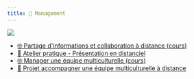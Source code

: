 ```yaml
---
title: 💬 Management
---
```


![](@assets/undraw/undraw_founding-team_8uhm.svg)

- [🤓 Partage d'informations et collaboration à distance (cours)](/cours/management/distanciel/cours-presentation-distance-outils-collab)
- [📌 Atelier pratique - Présentation en distanciel](/cours/management/distanciel/presentation_distanciel)
- [🤓 Manager une équipe multiculturelle (cours)](/cours/management/multiculturel/management-multiculturel-cours)
- [📌 Projet accompagner une équipe multiculturelle à distance](/cours/management/multiculturel/projet)

